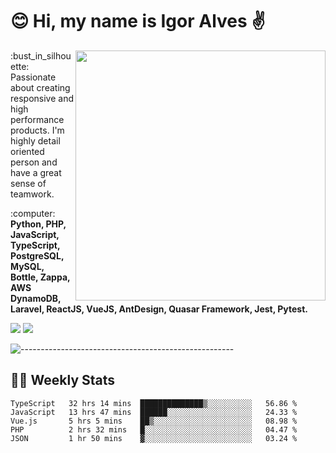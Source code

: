 # :blush: Hi, my name is Igor Alves :v:

<img src="https://github-readme-stats.vercel.app/api?username=iguit0&show_icons=true&count_private=true&theme=onedark" min-width="400px" max-width="400px" width="400px" align="right" />

<p align="left"> 
  :bust_in_silhouette: Passionate about creating responsive and high performance products.
  I'm highly detail oriented person and have a great sense of teamwork.
</p>

<p align="left">
  :computer: <strong>Python, PHP, JavaScript, TypeScript, PostgreSQL, MySQL, Bottle, Zappa, AWS DynamoDB, Laravel, ReactJS, VueJS, AntDesign, Quasar Framework, Jest, Pytest.</strong>
</p>

<p align="left">
  <a href="https://www.linkedin.com/in/igor-lucio-alves" target="_blank" rel="noopener noreferrer" alt="LinkedIn">
  <img src="https://img.shields.io/badge/LinkedIn-0077B5?style=for-the-badge&logo=linkedin&logoColor=white" /></a>

  <a href="https://t.me/iguit0" target="_blank" rel="noopener noreferrer" alt="Telegram">
  <img src="https://img.shields.io/badge/Telegram-2CA5E0?style=for-the-badge&logo=telegram&logoColor=white" /></a>
</p>

![-----------------------------------------------------](https://raw.githubusercontent.com/andreasbm/readme/master/assets/lines/aqua.png)

## :man_technologist: Weekly Stats
<!--START_SECTION:waka-->
```text
TypeScript   32 hrs 14 mins  ██████████████▒░░░░░░░░░░   56.86 % 
JavaScript   13 hrs 47 mins  ██████░░░░░░░░░░░░░░░░░░░   24.33 % 
Vue.js       5 hrs 5 mins    ██▒░░░░░░░░░░░░░░░░░░░░░░   08.98 % 
PHP          2 hrs 32 mins   █░░░░░░░░░░░░░░░░░░░░░░░░   04.47 % 
JSON         1 hr 50 mins    ▓░░░░░░░░░░░░░░░░░░░░░░░░   03.24 % 
```
<!--END_SECTION:waka-->
